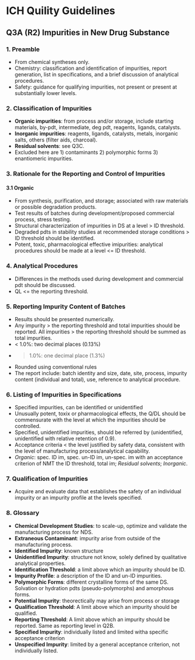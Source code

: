# ICH Quility Guidelines
## Q3A (R2) Impurities in New Drug Substance
### 1. Preamble
* From chemical syntheses only.
* Chemistry: classification and identification of impurities, report generation, list in specifications, and a brief discussion of analytical procedures.
* Safety: guidance for qualifying impurities, not present or present at substantially lower levels.
### 2. Classification of Impurities
* **Organic impurities**: from process and/or storage, include starting materials, by-pdt, intermediate, deg pdt, reagents, ligands, catalysts.
* **Inorganic impurities**: reagents, ligands, catalysts, metals, inorganic salts, others (filter aids, charcoal).
* **Residual solvents**: see Q3C.
* Excluded here are 1) contaminants 2) polymorphic forms 3) enantiomeric impurities.
### 3. Rationale for the Reporting and Control of Impurities
#### 3.1 Organic
* From synthesis, purification, and storage; associated with raw materials or possible degradation products.
* Test results of batches during development/proposed commercial process, stress testing.
* Structural characterization of impurities in DS at a level > ID threshold.
* Degraded pdts in stability studies at recommended storage conditions > ID threshold should be identified. 
* Potent, toxic, pharmacological effective imipurities: analytical procedures should be made at a level <= ID threshold. 
### 4. Analytical Procedures
* Differences in the methods used during development and commercial pdt should be discussed.
* QL <= the reporting threshold.
### 5. Reporting Impurity Content of Batches
* Results should be presented numerically.
* Any impurity > the reporting threshold and total impurities should be reported. All impurities > the reporting threshold should be summed as total impurities. 
* < 1.0%: two decimal places (0.13%)
* > 1.0%: one decimal place (1.3%)
* Rounded using conventional rules
* The report include: batch identity and size, date, site, process, impurity content (individual and total), use, reference to analytical procedure.
### 6. Listing of Impurities in Specifications
* Specified impurities, can be identified or unidentified
* Unusually potent, toxix or pharmacological effects, the Q/DL should be commensurate with the level at which the impurities should be controlled. 
* Specified, unidentified impurities, should be referred by (unidentified, unidentified with relative retention of 0.9).
* Acceptance criteria < the level justified by safety data, consistent with the level of manufacturing process/analytical capability.
* _Organic_: spec. ID im, spec. un-ID im, un-spec. im with an acceptance criterion of NMT the ID threshold, total im; _Residual solvents_; _Inorganic_.
### 7. Qualification of Impurities
* Acquire and evaluate data that establishes the safety of an individual impurity or an impurity profile at the levels specified.
### 8. Glossary
* **Chemical Development Studies**: to scale-up, optimize and validate the manufacturing process for NDS.
* **Extraneous Contaminant**: impurity arise from outside of the manufacturing process.
* **Identified Impurity**: known structure
* **Unidentified Impurity**: structure not know, solely defined by qualitative analytical properties.
* **Identification Threshold**: a limit above which an impurity should be ID.
* **Impurity Profile**: a description of the ID and un-ID impurities.
* **Polymorphic Forms**: different crystalline forms of the same DS. Solvation or hydration pdts (pseudo-polymorphs) and amorphous forms.
* **Potential Impurity**: theorectically may arise from process or storage
* **Qualification Threshold**: A limit above which an impurity should be qualified. 
* **Reporting Threshold**: A limit above which an impurity should be reported. Same as reporting level in Q2B. 
* **Specified Impurity**: individually listed and limited witha specific acceptance criterion
* **Unspecified Impurity**: limited by a general acceptance criterion, not individually listed. 
